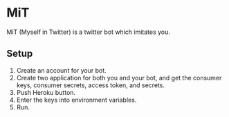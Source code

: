 # MiT

MiT (Myself in Twitter) is a twitter bot which imitates you.

## Setup

1. Create an account for your bot.
2. Create two application for both you and your bot, and get the consumer keys, consumer secrets, access token, and secrets.
3. Push Heroku button.
4. Enter the keys into environment variables.
5. Run.